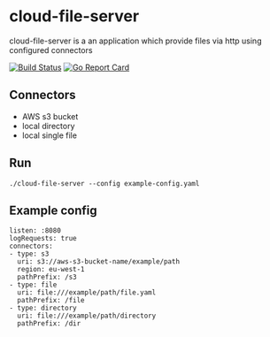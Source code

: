 # cloud-file-server

cloud-file-server is a an application which provide files via http using configured connectors

[![Build Status](https://travis-ci.org/codem8s/cloud-file-server.svg?branch=master)](https://travis-ci.org/codem8s/cloud-file-server)
[![Go Report Card](https://goreportcard.com/badge/github.com/codem8s/cloud-file-server)](https://goreportcard.com/report/github.com/codem8s/cloud-file-server)

## Connectors
- AWS s3 bucket
- local directory
- local single file

## Run
    ./cloud-file-server --config example-config.yaml
    
## Example config

    listen: :8080
    logRequests: true
    connectors:
    - type: s3
      uri: s3://aws-s3-bucket-name/example/path
      region: eu-west-1
      pathPrefix: /s3
    - type: file
      uri: file:///example/path/file.yaml
      pathPrefix: /file
    - type: directory
      uri: file:///example/path/directory
      pathPrefix: /dir
